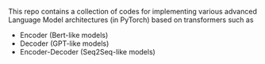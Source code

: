 This repo contains a collection of codes for implementing various advanced Language Model architectures (in PyTorch) based on transformers such as 
- Encoder (Bert-like models)
- Decoder (GPT-like models)
- Encoder-Decoder (Seq2Seq-like models)
